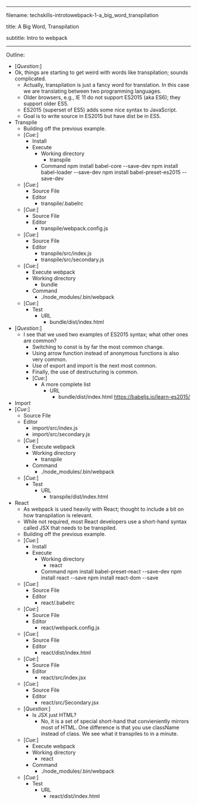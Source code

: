 ----------------------------------

filename: techskills-introtowebpack-1-a_big_word_transpilation

title: A Big Word, Transpilation

subtitle: Intro to webpack

----------------------------------

Outline:

  - [_Question_:]
  - Ok, things are starting to get weird with words like transpilation; sounds complicated.
    - Actually, transpilation is just a fancy word for translation.  In this case we are translating between two programming languages.
    - Older browsers, e.g., IE 11 do not support ES2015 (aka ES6); they support older ES5.
    - ES2015 (superset of ES5) adds some nice syntax to JavaScript.
    - Goal is to write source in ES2015 but have dist be in ES5.
  - Transpile
    - Building off the previous example.
    - [_Cue_:]
      - Install
      - Execute
        - Working directory
          - transpile
        - Command
          npm install babel-core --save-dev
          npm install babel-loader --save-dev
          npm install babel-preset-es2015 --save-dev
    - [_Cue_:]
      - Source File
      - Editor
        - transpile/.babelrc
    - [_Cue_:]
      - Source File
      - Editor
        - transpile/webpack.config.js
    - [_Cue_:]
      - Source File
      - Editor
        - transpile/src/index.js
        - transpile/src/secondary.js
    - [_Cue_:]
       - Execute webpack
        - Working directory
          - bundle
        - Command
          - ./node_modules/.bin/webpack
    - [_Cue_:]
      - Test
        - URL
          - bundle/dist/index.html
  - [_Question_:]
    - I see that we used two examples of ES2015 syntax; what other ones are common?
      - Switching to const is by far the most common change.
      - Using arrow function instead of anonymous functions is also very common.
      - Use of export and import is the next most common.
      - Finally, the use of destructuring is common.
      - [_Cue_:]
        - A more complete list
          - URL
            - bundle/dist/index.html
              https://babeljs.io/learn-es2015/
  - Import
  - [_Cue_:]
    - Source File
    - Editor
      - import/src/index.js
      - import/src/secondary.js
    - [_Cue_:]
       - Execute webpack
        - Working directory
          - transpile
        - Command
          - ./node_modules/.bin/webpack
    - [_Cue_:]
      - Test
        - URL
          - transpile/dist/index.html
  - React
    - As webpack is used heavily with React; thought to include a bit on how transpilation is relevant.
    - While not required, most React developers use a short-hand syntax called JSX that needs to be transpiled.
    - Building off the previous example.
    - [_Cue_:]
      - Install
      - Execute
        - Working directory
          - react
        - Command
          npm install babel-preset-react --save-dev
          npm install react --save
          npm install react-dom --save
    - [_Cue_:]
      - Source File
      - Editor
        - react/.babelrc
    - [_Cue_:]
      - Source File
      - Editor
        - react/webpack.config.js
    - [_Cue_:]
      - Source File
      - Editor
        - react/dist/index.html
    - [_Cue_:]
      - Source File
      - Editor
        - react/src/index.jsx
    - [_Cue_:]
      - Source File
      - Editor
        - react/src/Secondary.jsx
    - [_Question_:]
      - Is JSX just HTML?
        - No, it is a set of special short-hand that convieniently mirrors most of HTML. One difference is that you use className instead of class. We see what it transpiles to in a minute.
    - [_Cue_:]
       - Execute webpack
        - Working directory
          - react
        - Command
          - ./node_modules/.bin/webpack
    - [_Cue_:]
      - Test
        - URL
          - react/dist/index.html
